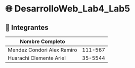 # 🌐 DesarrolloWeb_Lab4_Lab5

## 👥 Integrantes

| Nombre Completo               |           |
|------------------------------|------------|
| Mendez Condori Alex Ramiro   | 111-567    |
| Huarachi Clemente Ariel      | 35-5544    |
